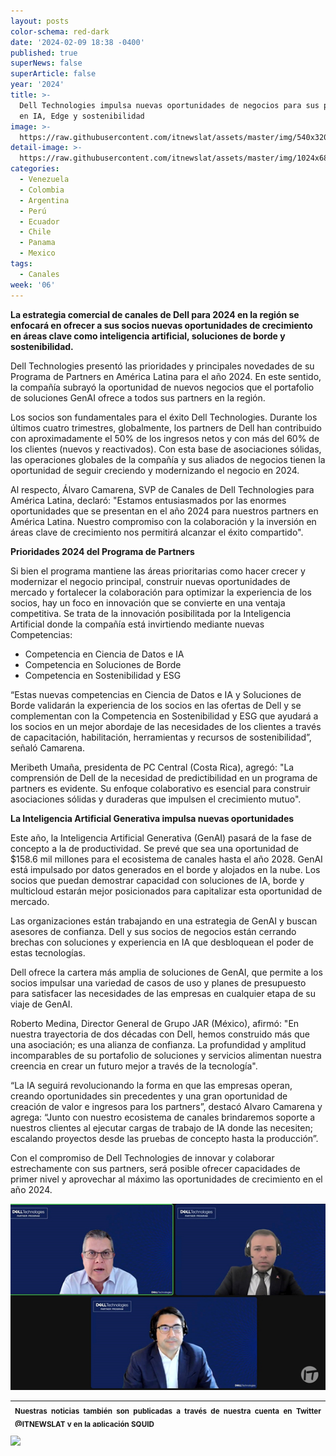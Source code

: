 ```yaml
---
layout: posts
color-schema: red-dark
date: '2024-02-09 18:38 -0400'
published: true
superNews: false
superArticle: false
year: '2024'
title: >-
  Dell Technologies impulsa nuevas oportunidades de negocios para sus partners
  en IA, Edge y sostenibilidad
image: >-
  https://raw.githubusercontent.com/itnewslat/assets/master/img/540x320/roundTable_group-p.jpg
detail-image: >-
  https://raw.githubusercontent.com/itnewslat/assets/master/img/1024x680/roundTable_group-g.jpg
categories:
  - Venezuela
  - Colombia
  - Argentina
  - Perú
  - Ecuador
  - Chile
  - Panama
  - Mexico
tags:
  - Canales
week: '06'
---
```

**La estrategia comercial de canales de Dell para 2024 en la región se enfocará en ofrecer a sus socios nuevas oportunidades de crecimiento en áreas clave como inteligencia artificial, soluciones de borde y sostenibilidad.**

Dell Technologies presentó las prioridades y principales novedades de su Programa de Partners en América Latina para el año 2024. En este sentido, la compañía subrayó la oportunidad de nuevos negocios que el portafolio de soluciones GenAI ofrece a todos sus partners en la región.

Los socios son fundamentales para el éxito Dell Technologies. Durante los últimos cuatro trimestres, globalmente, los partners de Dell han contribuido con aproximadamente el 50% de los ingresos netos y con más del 60% de los clientes (nuevos y reactivados). Con esta base de asociaciones sólidas, las operaciones globales de la compañía y sus aliados de negocios tienen la oportunidad de seguir creciendo y modernizando el negocio en 2024.

Al respecto, Álvaro Camarena, SVP de Canales de Dell Technologies para América Latina, declaró: "Estamos entusiasmados por las enormes oportunidades que se presentan en el año 2024 para nuestros partners en América Latina. Nuestro compromiso con la colaboración y la inversión en áreas clave de crecimiento nos permitirá alcanzar el éxito compartido".

**Prioridades 2024 del Programa de Partners**

Si bien el programa mantiene las áreas prioritarias como hacer crecer y modernizar el negocio principal, construir nuevas oportunidades de mercado y fortalecer la colaboración para optimizar la experiencia de los socios, hay un foco en innovación que se convierte en una ventaja competitiva. Se trata de la innovación posibilitada por la Inteligencia Artificial donde la compañía está invirtiendo mediante nuevas Competencias:

- Competencia en Ciencia de Datos e IA
- Competencia en Soluciones de Borde
- Competencia en Sostenibilidad y ESG

“Estas nuevas competencias en Ciencia de Datos e IA y Soluciones de Borde validarán la experiencia de los socios en las ofertas de Dell y se complementan con la Competencia en Sostenibilidad y ESG que ayudará a los socios en un mejor abordaje de las necesidades de los clientes a través de capacitación, habilitación, herramientas y recursos de sostenibilidad”, señaló Camarena.

Meribeth Umaña, presidenta de PC Central (Costa Rica), agregó: "La comprensión de Dell de la necesidad de predictibilidad en un programa de partners es evidente. Su enfoque colaborativo es esencial para construir asociaciones sólidas y duraderas que impulsen el crecimiento mutuo".

**La Inteligencia Artificial Generativa impulsa nuevas oportunidades**

Este año, la Inteligencia Artificial Generativa (GenAI) pasará de la fase de concepto a la de productividad. Se prevé que sea una oportunidad de $158.6 mil millones para el ecosistema de canales hasta el año 2028. GenAI está impulsado por datos generados en el borde y alojados en la nube. Los socios que puedan demostrar capacidad con soluciones de IA, borde y multicloud estarán mejor posicionados para capitalizar esta oportunidad de mercado.

Las organizaciones están trabajando en una estrategia de GenAI y buscan asesores de confianza. Dell y sus socios de negocios están cerrando brechas con soluciones y experiencia en IA que desbloquean el poder de estas tecnologías.

Dell ofrece la cartera más amplia de soluciones de GenAI, que permite a los socios impulsar una variedad de casos de uso y planes de presupuesto para satisfacer las necesidades de las empresas en cualquier etapa de su viaje de GenAI.

Roberto Medina, Director General de Grupo JAR (México), afirmó: "En nuestra trayectoria de dos décadas con Dell, hemos construido más que una asociación; es una alianza de confianza. La profundidad y amplitud incomparables de su portafolio de soluciones y servicios alimentan nuestra creencia en crear un futuro mejor a través de la tecnología".

“La IA seguirá revolucionando la forma en que las empresas operan, creando oportunidades sin precedentes y una gran oportunidad de creación de valor e ingresos para los partners”, destacó Alvaro Camarena y agrega: “Junto con nuestro ecosistema de canales brindaremos soporte a nuestros clientes al ejecutar cargas de trabajo de IA donde las necesiten; escalando proyectos desde las pruebas de concepto hasta la producción”.

Con el compromiso de Dell Technologies de innovar y colaborar estrechamente con sus partners, será posible ofrecer capacidades de primer nivel y aprovechar al máximo las oportunidades de crecimiento en el año 2024.

![](https://raw.githubusercontent.com/itnewslat/assets/master/img/540x320/roundTable_group-p.jpg)

<table style="height: 42px;" width="569">
<tbody>
<tr>
<td style="text-align: justify;"><sub><strong>Nuestras noticias también son publicadas a través de nuestra cuenta en Twitter <a href="https://twitter.com/itnewslat?lang=es">@ITNEWSLAT</a> y en la aplicación <a href="https://squidapp.co/en/">SQUID</a></strong></sub></td>
</tr>
</tbody>
</table>

<img src="https://tracker.metricool.com/c3po.jpg?hash=56f88a41e39ab42c063cc51676587a04"/>
 